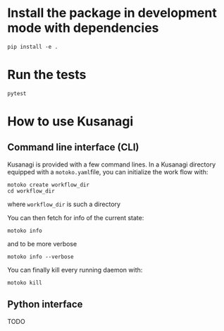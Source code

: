 # Install the package in development mode with dependencies

```
pip install -e .
```


# Run the tests

```
pytest
```


# How to use Kusanagi

## Command line interface (CLI)

Kusanagi is provided with a few command lines.
In a Kusanagi directory equipped with a `motoko.yaml`file,
you can initialize the work flow with:

```
motoko create workflow_dir
cd workflow_dir
```

where `workflow_dir` is such a directory

You can then fetch for info of the current state:

```
motoko info
```

and to be more verbose

```
motoko info --verbose
```

You can finally kill every running daemon with:

```
motoko kill
```


## Python interface

TODO
